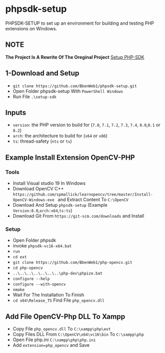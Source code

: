 # phpsdk-setup
 PHPSDK-SETUP to set up an environment for building and testing PHP extensions on Windows.
## NOTE 
**The Project Is A Rewrite Of The Oreginal Project** 
[Setup PHP-SDK](https://github.com/cmb69/setup-php-sdk)


 ## 1-Download and Setup
 - `git clone https://github.com/BbenWeb1/phpsdk-setup.git`
 - Open Folder phpsdk-setup With `PowerShell Windows`
 - Run File `.\setup-sdk` 

## Inputs
- `version`: the PHP version to build for
  (`7.0`, `7.1`, `7.2`, `7.3`, `7.4`, `8.0`,`8.1` or `8.2`)
- `arch`: the architecture to build for (`x64` or `x86`)
- `ts`: thread-safety (`nts` or `ts`)

## Example Install Extension OpenCV-PHP
### Tools
- Install Visual studio 19 In Windows 
- Download OpenCV C++ `https://github.com/spmallick/learnopencv/tree/master/Install-OpenCV-Windows-exe ` and Extract Content To `C:\OpenCV`
- Download And Setup `phpsdk-setup`
(Example `Version:8.0`,`arch:x64`,`ts:ts`)
- Download Git From `https://git-scm.com/downloads` and Install
### Setup
- Open Folder phpsdk
- invoke  `phpsdk-vc16-x64.bat`
- `run` 
- `cd ext`
- `git clone https://github.com/BbenWeb1/php-opencv.git`
- `cd php-opencv`
-  `..\..\..\..\..\..\..\php-dev\phpize.bat`
- `configure --help`
- `configure --with-opencv`
- `nmake`
- Wait For The Installation To Finish
- `cd x64\Release_TS` Find File `php_opencv.dll`

## Add File OpenCV-Php DLL To Xampp
- Copy File `php_opencv.dll` To `C:\xampp\php\ext`
- Copy Files DLL From `C:\OpenCV\x64\vc16\bin` To `C:\xampp\php`
- Open File php.ini `C:\xampp\php\php.ini`
- Add  `extension=php_opencv` and Save 
